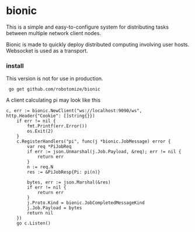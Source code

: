 # bionic

This is a simple and easy-to-configure system for distributing tasks between multiple network client nodes.

Bionic is made to quickly deploy distributed computing involving user hosts. Websocket is used as a transport.

### install
This version is not for use in production.

``` go get github.com/robotomize/bionic```

A client calculating pi may look like this

``` 
c, err := bionic.NewClient("ws://localhost:9090/ws", http.Header{"Cookie": []string{}})
	if err != nil {
		fmt.Printf(err.Error())
		os.Exit(2)
	}
	c.RegisterHandlers("pi", func(j *bionic.JobMessage) error {
		var req *PiJobReq
		if err := json.Unmarshal(j.Job.Payload, &req); err != nil {
			return err
		}
		n := req.N
		res := &PiJobResp{Pi: pi(n)}

		bytes, err := json.Marshal(&res)
		if err != nil {
			return err
		}
		j.Proto.Kind = bionic.JobCompletedMessageKind
		j.Job.Payload = bytes
		return nil
	})
	go c.Listen()
```
